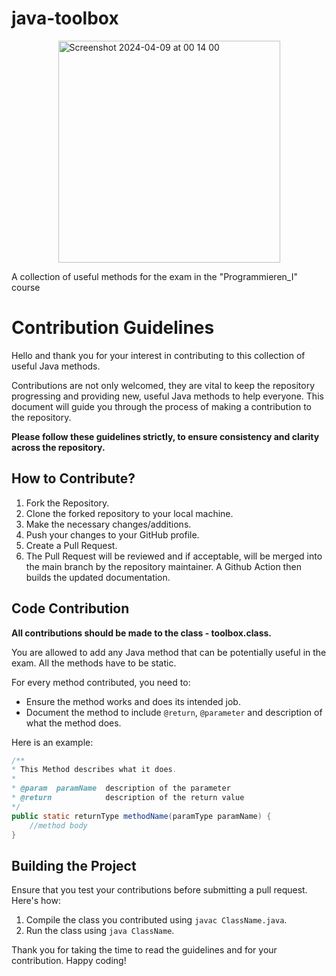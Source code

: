 # java-toolbox

<img width="355"  alt="Screenshot 2024-04-09 at 00 14 00" src="https://github.com/matteokosina/java-toolbox/assets/74454734/5a380b1b-5f20-499b-8dc9-9a481addec81" style="display: block; margin-left: auto; margin-right: auto;">

A collection of useful methods for the exam in the "Programmieren_I" course
# Contribution Guidelines

Hello and thank you for your interest in contributing to this collection of useful Java methods.

Contributions are not only welcomed, they are vital to keep the repository progressing and providing new, useful Java methods to help everyone. This document will guide you through the process of making a contribution to the repository.

<b>Please follow these guidelines strictly, to ensure consistency and clarity across the repository.</b>

## How to Contribute?

1. Fork the Repository.
2. Clone the forked repository to your local machine.
3. Make the necessary changes/additions.
4. Push your changes to your GitHub profile.
5. Create a Pull Request.
6. The Pull Request will be reviewed and if acceptable, will be merged into the main branch by the repository maintainer.
   A Github Action then builds the updated documentation.

## Code Contribution

<b>All contributions should be made to the class - toolbox.class.</b>

You are allowed to add any Java method that can be potentially useful in the exam. All the methods have to be static.

For every method contributed, you need to:
- Ensure the method works and does its intended job.
- Document the method to include `@return`, `@parameter` and description of what the method does.


Here is an example:

```java
/**
* This Method describes what it does.
* 
* @param  paramName  description of the parameter
* @return            description of the return value
*/
public static returnType methodName(paramType paramName) {
    //method body
}
```

## Building the Project

Ensure that you test your contributions before submitting a pull request. Here's how:

1. Compile the class you contributed using `javac ClassName.java`.
2. Run the class using `java ClassName`.

Thank you for taking the time to read the guidelines and for your contribution. Happy coding!
